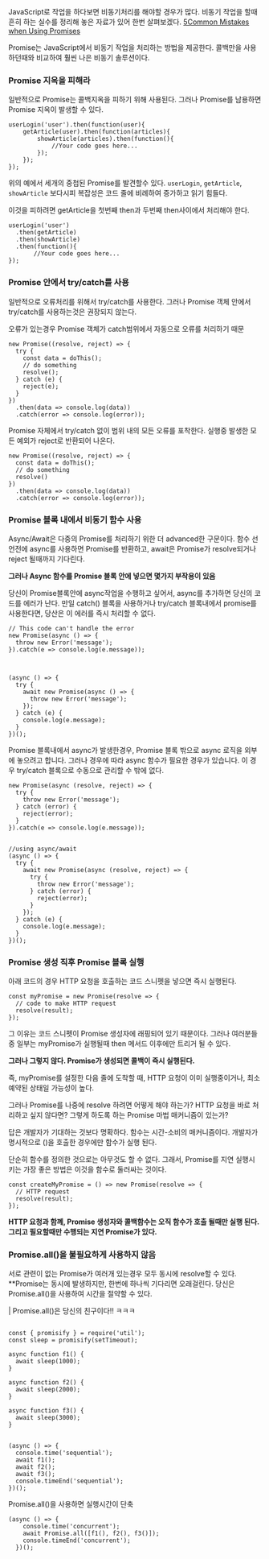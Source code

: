 JavaScript로 작업을 하다보면 비동기처리를 해야할 경우가 많다.
비동기 작업을 할때 흔히 하는 실수를 정리해 놓은 자료가 있어 한번 살펴보겠다.
[5Common Mistakes when Using Promises](https://blog.bitsrc.io/5-common-mistakes-in-using-promises-bfcc4d62657f)

Promise는 JavaScript에서 비동기 작업을 처리하는 방법을 제공한다.
콜백만을 사용하던때와 비교하여 훨씬 나은 비동기 솔루션이다.

### Promise 지옥을 피해라

일반적으로 Promise는 콜백지옥을 피하기 위해 사용된다. 그러나 Promise를 남용하면 Promise 지옥이 발생할 수 있다.

```
userLogin('user').then(function(user){
    getArticle(user).then(function(articles){
        showArticle(articles).then(function(){
            //Your code goes here...
        });
    });
});
```

위의 예에서 세개의 중첩된 Promise를 발견할수 있다.
`userLogin`, `getArticle`, `showArticle`
보다시피 복잡성은 코드 줄에 비례하여 증가하고 읽기 힘들다.

이것을 피하려면 getArticle을 첫번째 then과 두번째 then사이에서 처리해야 한다.

```
userLogin('user')
  .then(getArticle)
  .then(showArticle)
  .then(function(){
       //Your code goes here...
});
```

### Promise 안에서 try/catch를 사용

일반적으로 오류처리를 위해서 try/catch를 사용한다.
그러나 Promise 객체 안에서 try/catch를 사용하는것은 권장되지 않는다.

오류가 있는경우 Promise 객체가 catch범위에서 자동으로 오류를 처리하기 때문

```
new Promise((resolve, reject) => {
  try {
    const data = doThis();
    // do something
    resolve();
  } catch (e) {
    reject(e);
  }
})
  .then(data => console.log(data))
  .catch(error => console.log(error));
```

Promise 자체에서 try/catch 없이 범위 내의 모든 오류를 포착한다.
실행중 발생한 모든 예외가 reject로 반환되어 나온다.

```
new Promise((resolve, reject) => {
  const data = doThis();
  // do something
  resolve()
})
  .then(data => console.log(data))
  .catch(error => console.log(error));
```

### Promise 블록 내에서 비동기 함수 사용

Async/Await은 다중의 Promise를 처리하기 위한 더 advanced한 구문이다.
함수 선언전에 async를 사용하면 Promise를 반환하고,
await은 Promise가 resolve되거나 reject 될때까지 기다린다.

**그러나 Async 함수를 Promise 블록 안에 넣으면 몇가지 부작용이 있음**

당신이 Promise블록안에 async작업을 수행하고 싶어서,
async를 추가하면 당신의 코드를 에러가 난다.
만일 catch() 블록을 사용하거나 try/catch 블록내에서 promise를 사용한다면,
당산은 이 에러를 즉시 처리할 수 없다.

```
// This code can't handle the error
new Promise(async () => {
  throw new Error('message');
}).catch(e => console.log(e.message));



(async () => {
  try {
    await new Promise(async () => {
      throw new Error('message');
    });
  } catch (e) {
    console.log(e.message);
  }
})();
```

Promise 블록내에서 async가 발생한경우, Promise 블록 밖으로 async 로직을 외부에 놓으려고 합니다.
그러나 경우에 따라 async 함수가 필요한 경우가 있습니다. 이 경우 try/catch 블록으로 수동으로 관리할 수 밖에 없다.

```
new Promise(async (resolve, reject) => {
  try {
    throw new Error('message');
  } catch (error) {
    reject(error);
  }
}).catch(e => console.log(e.message));


//using async/await
(async () => {
  try {
    await new Promise(async (resolve, reject) => {
      try {
        throw new Error('message');
      } catch (error) {
        reject(error);
      }
    });
  } catch (e) {
    console.log(e.message);
  }
})();
```

### Promise 생성 직후 Promise 블록 실행

아래 코드의 경우 HTTP 요청을 호출하는 코드 스니펫을 넣으면 즉시 실행된다.

```
const myPromise = new Promise(resolve => {
  // code to make HTTP request
  resolve(result);
});
```

그 이유는 코드 스니펫이 Promise 생성자에 래핑되어 있기 때문이다.
그러나 여러분들중 일부는 myPromise가 실행될때 then 메서드 이후에만 트리거 될 수 있다.

**그러나 그렇지 않다. Promise가 생성되면 콜백이 즉시 실행된다.**

즉, myPromise를 설정한 다음 줄에 도착할 때, HTTP 요청이 이미 실행중이거나, 최소 예약된 상태일 가능성이 높다.

그러나 Promise를 나중에 resolve 하려면 어떻게 해야 하는가?
HTTP 요청을 바로 처리하고 싶지 않다면?
그렇게 하도록 하는 Promise 마법 매커니즘이 있는가?

답은 개발자가 기대하는 것보다 명확하다.
함수는 시간-소비의 매커니즘이다.
개발자가 명시적으로 ()을 호출한 경우에만 함수가 실행 된다.

단순히 함수를 정의한 것으로는 아무것도 할 수 없다.
그래서, Promise를 지연 실행시키는 가장 좋은 방법은 이것을 함수로 둘러싸는 것이다.

```
const createMyPromise = () => new Promise(resolve => {
  // HTTP request
  resolve(result);
});
```

**HTTP 요청과 함꼐, Promise 생성자와 콜백함수는 오직 함수가 호출 될때만 실행 된다.
그리고 필요할때만 수행되는 지연 Promise가 있다.**

### Promise.all()을 불필요하게 사용하지 않음

서로 관련이 없는 Promise가 여러개 있는경우 모두 동시에 resolve할 수 있다.
\*\*Promise는 동시에 발생하지만, 한번에 하나씩 기다리면 오래걸린다.
당신은 Promise.all()을 사용하여 시간을 절약할 수 있다.

| Promise.all()은 당신의 친구이다!! ㅋㅋㅋ

```

const { promisify } = require('util');
const sleep = promisify(setTimeout);

async function f1() {
  await sleep(1000);
}

async function f2() {
  await sleep(2000);
}

async function f3() {
  await sleep(3000);
}


(async () => {
  console.time('sequential');
  await f1();
  await f2();
  await f3();
  console.timeEnd('sequential');
})();
```

Promise.all()을 사용하면 실행시간이 단축

```
(async () => {
    console.time('concurrent');
    await Promise.all([f1(), f2(), f3()]);
    console.timeEnd('concurrent');
  })();
```
